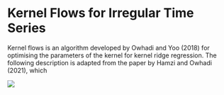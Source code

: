 # Kernel Flows for Irregular Time Series

Kernel flows is an algorithm developed by Owhadi and Yoo (2018) for optimising the parameters of the kernel for kernel ridge regression. The following description is adapted from the paper by Hamzi and Owhadi (2021), which 

<img src="https://render.githubusercontent.com/render/math?math=e^{i \pi} = -1">
